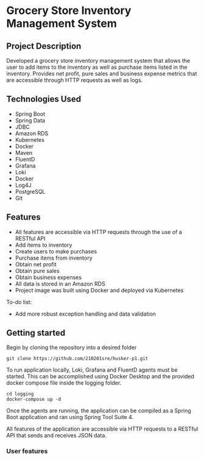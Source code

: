 # Grocery Store Inventory Management System

## Project Description

Developed a grocery store inventory management system that allows the user to add items to the inventory as well as purchase items listed in the inventory. Provides net profit, pure sales and business expense metrics that are accessible through HTTP requests as well as logs.

## Technologies Used

* Spring Boot
* Spring Data
* JDBC
* Amazon RDS
* Kubernetes
* Docker
* Maven
* FluentD
* Grafana
* Loki
* Docker
* Log4J
* PostgreSQL
* Git

## Features

* All features are accessible via HTTP requests through the use of a RESTful API
* Add items to inventory
* Create users to make purchases
* Purchase items from inventory
* Obtain net profit
* Obtain pure sales
* Obtain business expenses
* All data is stored in an Amazon RDS
* Project image was built using Docker and deployed via Kubernetes

To-do list:

* Add more robust exception handling and data validation

## Getting started

Begin by cloning the repository into a desired folder

```git clone https://github.com/210201sre/husker-p1.git```

To run application locally, Loki, Grafana and FluentD agents must be started. This can be accomplished using Docker Desktop and the provided docker compose file inside the logging folder.

```
cd logging
docker-compose up -d
```

Once the agents are running, the application can be compiled as a Spring Boot application and ran using Spring Tool Suite 4. 

All features of the application are accessible via HTTP requests to a RESTful API that sends and receives JSON data.

### User features
